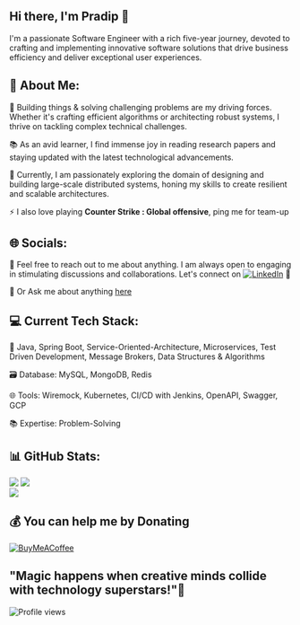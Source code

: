 <html>
    <head>
        <meta name="google-site-verification" content="NVeBBb2-gWO2_Wjt0PFChFeUWv_bgfuHHeQpk53df7k" />
    </head>
    <body>
    </body>
</html>

## Hi there, I'm Pradip 👋
I'm a passionate Software Engineer with a rich five-year journey, devoted to crafting and implementing innovative software solutions that drive business efficiency and deliver exceptional user experiences.


## 💫 About Me:
🚀 Building things & solving challenging problems are my driving forces. Whether it's crafting efficient algorithms or architecting robust systems, I thrive on tackling complex technical challenges.

📚 As an avid learner, I find immense joy in reading research papers and staying updated with the latest technological advancements.

🌱 Currently, I am passionately exploring the domain of designing and building large-scale distributed systems, honing my skills to create resilient and scalable architectures.

⚡ I also love playing **Counter Strike : Global offensive**, ping me for team-up


## 🌐 Socials:
💬 Feel free to reach out to me about anything. I am always open to engaging in stimulating discussions and collaborations. Let's connect on 
[![LinkedIn](https://img.shields.io/badge/LinkedIn-%230077B5.svg?logo=linkedin&logoColor=white)](https://linkedin.com/in/pradipmudi) 🤝

💬 Or Ask me about anything [here](https://github.com/pradipmudi/pradipmudi/issues)

## 💻 Current Tech Stack:
🔧 Java, Spring Boot, Service-Oriented-Architecture, Microservices, Test Driven Development, Message Brokers, Data Structures & Algorithms

🗃️ Database: MySQL, MongoDB, Redis

🌐 Tools: Wiremock, Kubernetes, CI/CD with Jenkins, OpenAPI, Swagger, GCP

📚 Expertise: Problem-Solving

## 📊 GitHub Stats:
![](https://github-readme-stats.vercel.app/api?username=pradipmudi&theme=algolia&hide_border=false&include_all_commits=true&count_private=true)
  ![](https://github-readme-streak-stats.herokuapp.com/?user=pradipmudi&theme=algolia&hide_border=false)<br/>
![](https://github-readme-stats.vercel.app/api/top-langs/?username=pradipmudi&&layout=compact&theme=vision-friendly-dark&langs_count=6hide_border=false&include_all_commits=true&count_private=true)


## 💰 You can help me by Donating
  [![BuyMeACoffee](https://img.shields.io/badge/Buy%20Me%20a%20Coffee-ffdd00?style=for-the-badge&logo=buy-me-a-coffee&logoColor=black)](https://buymeacoffee.com/pradipmudi) 

"Magic happens when creative minds collide with technology superstars!"🚀
---

![Profile views](https://gpvc.arturio.dev/pradipmudi)  

